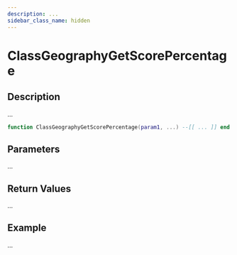 ```yaml
---
description: ...
sidebar_class_name: hidden
---
```


# ClassGeographyGetScorePercentage

## Description

...

```lua
function ClassGeographyGetScorePercentage(param1, ...) --[[ ... ]] end
```

## Parameters

...

## Return Values

...

## Example

...

